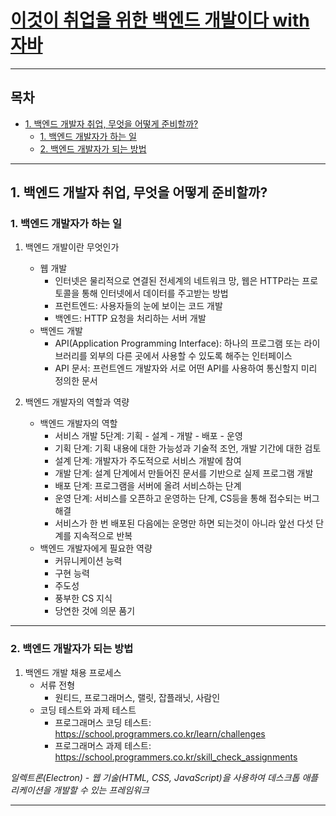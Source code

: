 # [이것이 취업을 위한 백엔드 개발이다 with 자바](https://www.yes24.com/Product/Goods/124434554)

---

## 목차
- [1. 백엔드 개발자 취업, 무엇을 어떻게 준비할까?](#1-백엔드-개발자-취업-무엇을-어떻게-준비할까)
  - [1. 백엔드 개발자가 하는 일](#1-백엔드-개발자가-하는-일)
  - [2. 백엔드 개발자가 되는 방법](#2-백엔드-개발자가-되는-방법)

---

## 1. 백엔드 개발자 취업, 무엇을 어떻게 준비할까?
### 1. 백엔드 개발자가 하는 일
1) 백엔드 개발이란 무엇인가
   - 웹 개발
     - 인터넷은 물리적으로 연결된 전세계의 네트워크 망, 웹은 HTTP라는 프로토콜을 통해 인터넷에서 데이터를 주고받는 방법
     - 프런트엔드: 사용자들의 눈에 보이는 코드 개발
     - 백엔드: HTTP 요청을 처리하는 서버 개발
   - 백엔드 개발
     - API(Application Programming Interface): 하나의 프로그램 또는 라이브러리를 외부의 다른 곳에서 사용할 수 있도록 해주는 인터페이스
     - API 문서: 프런트엔드 개발자와 서로 어떤 API를 사용하여 통신할지 미리 정의한 문서
     

2) 백엔드 개발자의 역할과 역량
   - 백엔드 개발자의 역할
     - 서비스 개발 5단계: 기획 - 설계 - 개발 - 배포 - 운영
     - 기획 단계: 기획 내용에 대한 가능성과 기술적 조언, 개발 기간에 대한 검토
     - 설계 단계: 개발자가 주도적으로 서비스 개발에 참여
     - 개발 단계: 설계 단계에서 만들어진 문서를 기반으로 실제 프로그램 개발
     - 배포 단계: 프로그램을 서버에 올려 서비스하는 단계
     - 운영 단계: 서비스를 오픈하고 운영하는 단계, CS등을 통해 접수되는 버그 해결
     - 서비스가 한 번 배포된 다음에는 운명만 하면 되는것이 아니라 앞선 다섯 단계를 지속적으로 반복
   - 백엔드 개발자에게 필요한 역량
     - 커뮤니케이션 능력
     - 구현 능력
     - 주도성
     - 풍부한 CS 지식
     - 당연한 것에 의문 품기

---

### 2. 백엔드 개발자가 되는 방법
1) 백엔드 개발 채용 프로세스
   - 서류 전형
     - 원티드, 프로그래머스, 랠릿, 잡플래닛, 사람인
   - 코딩 테스트와 과제 테스트
     - 프로그래머스 코딩 테스트: https://school.programmers.co.kr/learn/challenges
     - 프로그래머스 과제 테스트: https://school.programmers.co.kr/skill_check_assignments


*일렉트론(Electron) - 웹 기술(HTML, CSS, JavaScript)을 사용하여 데스크톱 애플리케이션을 개발할 수 있는 프레임워크*

---